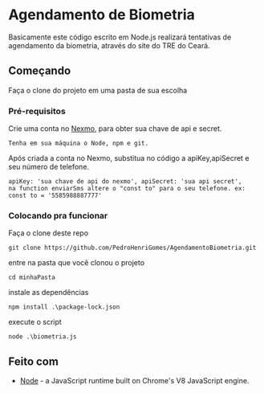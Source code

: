 # Agendamento de Biometria

Basicamente este código escrito em Node.js realizará tentativas de agendamento da biometria, através do site do TRE do Ceará.

## Começando
Faça o clone do projeto em uma pasta de sua escolha 

### Pré-requisitos
Crie uma conta no [Nexmo](https://dashboard.nexmo.com/sign-up), para obter sua chave de api e secret.

```
Tenha em sua máquina o Node, npm e git.
```

Após criada a conta no Nexmo, substitua no código a apiKey,apiSecret e seu número de telefone.
```
apiKey: 'sua chave de api do nexmo', apiSecret: 'sua api secret',
na function enviarSms altere o "const to" para o seu telefone. ex: const to = '5585988887777'
```
### Colocando pra funcionar

Faça o clone deste repo

```
git clone https://github.com/PedroHenriGomes/AgendamentoBiometria.git
```

entre na pasta que você clonou o projeto

```
cd minhaPasta
```

instale as dependências

```
npm install .\package-lock.json
```

execute o script

```
node .\biometria.js
```

## Feito com

* [Node](https://nodejs.org/en/docs/) - a JavaScript runtime built on Chrome's V8 JavaScript engine.
